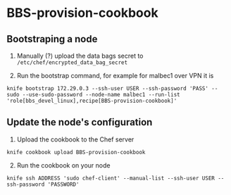 # BBS-provision-cookbook

## Bootstraping a node

1. Manually (?) upload the data bags secret to `/etc/chef/encrypted_data_bag_secret`

2. Run the bootstrap command, for example for malbec1 over VPN it is

  ```
  knife bootstrap 172.29.0.3 --ssh-user USER --ssh-password 'PASS' --sudo --use-sudo-password --node-name malbec1 --run-list 'role[bbs_devel_linux],recipe[BBS-provision-cookbook]'
  ```

## Update the node's configuration 

1. Upload the cookbook to the Chef server

  ```
  knife cookbook upload BBS-provision-cookbook
  ```

2. Run the cookbook on your node

  ```
  knife ssh ADDRESS 'sudo chef-client' --manual-list --ssh-user USER --ssh-password 'PASSWORD'
  ```
